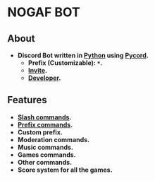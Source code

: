 # NOGAF BOT
## About
- **Discord Bot written in [Python](https://www.python.org/ (Python programming language)) using [Pycord](https://docs.pycord.dev/en/master/ (Pycord documentations)).**
    - **Prefix (Customizable): `*`.**
    - **[Invite](https://discord.com/api/oauth2/authorize?client_id=895633975274532906&permissions=8&scope=bot%20applications.commands (Bot invite link)).**
    - **[Developer](https://discordapp.com/users/589198370111881216/ (NOGAF#8484)).**

## Features
- **[Slash commands](https://discord.com/blog/slash-commands-are-here (Discord slash commands)).**
- **[Prefix commands](https://autocode.com/community/announcements/easier-discord-prefix-commands/ (Discord prefix commands)).**
- **Custom prefix.**
- **Moderation commands.**
- **Music commands.**
- **Games commands.**
- **Other commands.**
- **Score system for all the games.**
